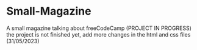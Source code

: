 # Small-Magazine
A small magazine talking about freeCodeCamp (PROJECT IN PROGRESS)
the project is not finished yet, add more changes in the html and css files (31/05/2023)
